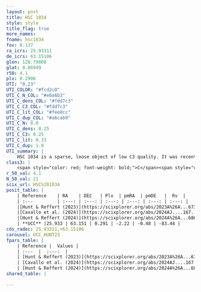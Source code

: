 ```yaml
---
layout: post
title: HSC 1034
style: style
title_flag: true
more_names: 
fname: hsc1034
fov: 0.137
ra_icrs: 25.93311
de_icrs: 63.15106
glon: 128.79808
glat: 0.86949
r50: 4.1
plx: 0.2906
UTI: "0.23"
UTI_COLOR: "#fcd2c0"
UTI_C_N_COL: "#e0a6b3"
UTI_C_dens_COL: "#fdd7c3"
UTI_C_C3_COL: "#fdd7c3"
UTI_C_lit_COL: "#fee8cc"
UTI_C_dup_COL: "#a6cab9"
UTI_C_N: 0.0
UTI_C_dens: 0.25
UTI_C_C3: 0.25
UTI_C_lit: 0.33
UTI_C_dup: 1.0
UTI_summary: |
    HSC 1034 is a sparse, loose object of low C3 quality. It was recently reported in the literature.<br><br><span style="color: #99180f; font-weight: bold;">Warning: </span>contains less than 25 stars with <i>P>0.5</i> estimated.
class3: |
    <span style="color: red; font-weight: bold;">C</span><span style="color: red; font-weight: bold;">C</span>
r_50_val: 4.1
N_50_val: 21
scix_url: HSC%201034
posit_table: |
    | Reference    | RA    | DEC   | Plx  | pmRA  | pmDE   |  Rv  |
    | :---         | :---: | :---: | :---: | :---: | :---: | :---: |
    |[Hunt & Reffert (2023)](https://scixplorer.org/abs/2023A%26A...673A.114H) | 25.891 | 63.172 | 0.287 | -2.241 | -0.456 | -- |
    |[Cavallo et al. (2024)](https://scixplorer.org/abs/2024AJ....167...12C) | 25.949 | 63.118 | 0.286 | -- | -- | -- |
    |[Hunt & Reffert (2024)](https://scixplorer.org/abs/2024A%26A...686A..42H) | 25.891 | 63.172 | 0.287 | -2.241 | -0.456 | -- |
    | **UCC** |25.933 | 63.151 | 0.291 | -2.22 | -0.48 | -83.44 | 
cds_radec: 25.93311,+63.15106
carousel: UCC_HUNT23
fpars_table: |
    | Reference |  Values |
    | :---  |  :---:  |
    | [Hunt & Reffert (2023)](https://scixplorer.org/abs/2023A%26A...673A.114H) | `AV50=1.96, diffAV50=0.439, MOD50=12.541, logAge50=8.047` |
    | [Cavallo et al. (2024)](https://scixplorer.org/abs/2024AJ....167...12C) | `AV50=2.38, dMod50=12.62, logAge50=8.17, [Fe/H]50=0.01` |
    | [Hunt & Reffert (2024)](https://scixplorer.org/abs/2024A%26A...686A..42H) | `MassJ=235.431` |
shared_table: |
    
---
```

